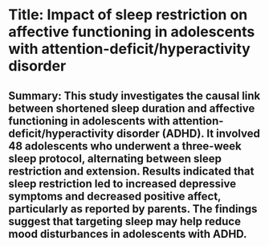 # Title: Impact of sleep restriction on affective functioning in adolescents with attention-deficit/hyperactivity disorder

## Summary: This study investigates the causal link between shortened sleep duration and affective functioning in adolescents with attention-deficit/hyperactivity disorder (ADHD). It involved 48 adolescents who underwent a three-week sleep protocol, alternating between sleep restriction and extension. Results indicated that sleep restriction led to increased depressive symptoms and decreased positive affect, particularly as reported by parents. The findings suggest that targeting sleep may help reduce mood disturbances in adolescents with ADHD.